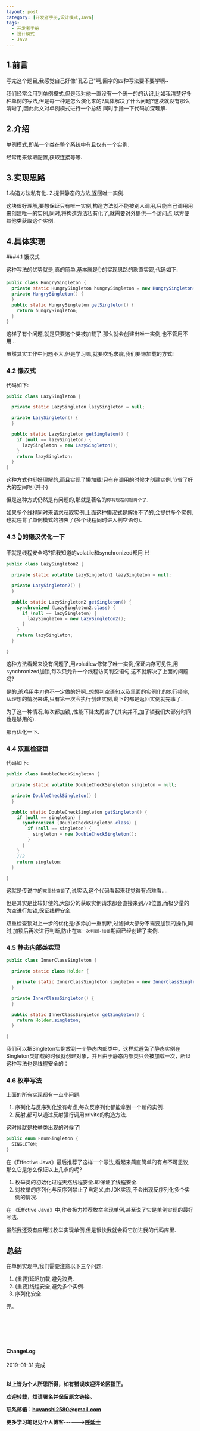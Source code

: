 ```yaml
---
layout: post
category: [开发者手册,设计模式,Java]
tags:
  - 开发者手册
  - 设计模式
  - Java
---
```

## 1.前言

写完这个题目,我感觉自己好像"孔乙己"啊,回字的四种写法要不要学啊~

我们经常会用到单例模式,但是我对他一直没有一个统一的的认识,比如我清楚好多种单例的写法,但是每一种是怎么演化来的?具体解决了什么问题?这块就没有那么清晰了,因此此文对单例模式进行一个总结,同时手撸一下代码加深理解.

## 2.介绍

单例模式,即某一个类在整个系统中有且仅有一个实例.

经常用来读取配置,获取连接等等.

## 3.实现思路

1.构造方法私有化.
2.提供静态的方法,返回唯一实例.

这块很好理解,要想保证只有唯一实例,构造方法就不能被别人调用,只能自己调用用来创建唯一的实例,同时,将构造方法私有化了,就需要对外提供一个访问点,以方便其他类获取这个实例.

## 4.具体实现

###4.1 饿汉式

这种写法的优势就是,真的简单,基本就是👆的实现思路的耿直实现,代码如下:

```java
public class HungrySingleton {
  private static HungrySingleton hungrySingleton = new HungrySingleton();
  private HungrySingleton() {
  }
  public static HungrySingleton getSingleton() {
    return hungrySingleton;
  }
}
```

这样子有个问题,就是只要这个类被加载了,那么就会创建出唯一实例,也不管用不用...

虽然其实工作中问题不大,但是学习嘛,就要吹毛求疵,我们要懒加载的方式!

### 4.2 懒汉式

代码如下:

```java
public class LazySingleton {

  private static LazySingleton lazySingleton = null;

  private LazySingleton() {
  }

  public static LazySingleton getSingleton() {
    if (null == lazySingleton) {
      lazySingleton = new LazySingleton();
    }
    return lazySingleton;
  }
}
```

这种方式也挺好理解的,而且实现了懒加载!只有在调用的时候才创建实例,节省了好大的空间呢!(并不)

但是这种方式仍然是有问题的,那就是著名的`你有现在问题两个了`.

如果多个线程同时来请求获取实例,上面这种懒汉式是解决不了的,会提供多个实例,也就违背了单例模式的初衷了(多个线程同时进入判空语句).

### 4.3 👆的懒汉优化一下

不就是线程安全吗?把我知道的volatile和synchronized都用上!

```java
public class LazySingleton2 {

  private static volatile LazySingleton2 lazySingleton = null;

  private LazySingleton2() {
  }

  public static LazySingleton2 getSingleton() {
    synchronized (LazySingleton2.class) {
      if (null == lazySingleton) {
        lazySingleton = new LazySingleton2();
      }
    }
    return lazySingleton;
  }

}
```

这种方法看起来没有问题了,用volatilew修饰了唯一实例,保证内存可见性,用synchronized加锁,每次只允许一个线程访问判空语句,这不就解决了上面的问题吗?

是的,杀鸡用牛刀也不一定做的好啊..想想判空语句以及里面的实例化的执行频率,从理想的情况来讲,只有第一次会执行创建实例,剩下的都是返回实例就完事了.

为了这一种情况,每次都加锁,,性能下降太厉害了(其实并不,加了锁我们大部分时间也是够用的).

那再优化一下.

### 4.4 双重检查锁

代码如下:

```java
public class DoubleCheckSingleton {

  private static volatile DoubleCheckSingleton singleton = null;

  private DoubleCheckSingleton() {
  }

  public static DoubleCheckSingleton getSingleton() {
    if (null == singleton) {
      synchronized (DoubleCheckSingleton.class) {
        if (null == singleton) {
          singleton = new DoubleCheckSingleton();
        }
      }
    }
    //2
    return singleton;
  }

}
```

这就是传说中的`双重检查锁`了,说实话,这个代码看起来我觉得有点难看....

但是其实是比较好使的,大部分的获取实例请求都会直接来到`//2`位置,而极少量的为空进行加锁,保证线程安全.

双重检查锁对上一步的优化是:多添加一重判断,过滤掉大部分不需要加锁的操作,同时,加锁后再次进行判断,防止在`第一次判断-加锁`期间已经创建了实例.

### 4.5 静态内部类实现

```java
public class InnerClassSingleton {

  private static class Holder {

    private static InnerClassSingleton singleton = new InnerClassSingleton();
  }

  private InnerClassSingleton() {
  }

  public static InnerClassSingleton getSingleton() {
    return Holder.singleton;
  }

}
```

我们可以把Singleton实例放到一个静态内部类中，这样就避免了静态实例在Singleton类加载的时候就创建对象，并且由于静态内部类只会被加载一次，所以这种写法也是线程安全的：

### 4.6 枚举写法

上面的所有实现都有一点小问题:
1. 序列化与反序列化没有考虑,每次反序列化都能拿到一个新的实例.
2. 反射,都可以通过反射强行调用privite的构造方法.

这时候就是枚举类出现的时候了!

```java
public enum EnumSingleton {
  SINGLETON;
}
```

在《Effective Java》最后推荐了这样一个写法,看起来简直简单的有点不可思议,那么它是怎么保证以上几点的呢?

1. 枚举类的初始化过程天然线程安全.即保证了线程安全.
2. 对枚举的序列化与反序列禁止了自定义,由JDK实现,不会出现反序列化多个实例的情况.

在 《Effctive Java》中,作者极力推荐枚举实现单例,甚至说了它是单例实现的最好写法.

虽然我还没有应用过枚举实现单例,但是很快我就会将它加进我的代码库里.

## 总结

在单例实现中,我们需要注意以下三个问题:

1. (重要)延迟加载,避免浪费.
2. (重要)线程安全,避免多个实例.
3. 序列化安全.



完。

<br>
<br>
<br>
<br>
<h4>ChangeLog</h4>
2019-01-31 完成
<br>
<br>

**以上皆为个人所思所得，如有错误欢迎评论区指正。**

**欢迎转载，烦请署名并保留原文链接。**

**联系邮箱：huyanshi2580@gmail.com**

**更多学习笔记见个人博客------><a href="{{ site.baseurl }}/">呼延十</a>**
